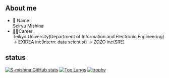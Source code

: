 ## About me
* 👦 Name:<br>
Seiryu Mishina<br>
* 👨‍🏫Career<br>
Teikyo University(Department of Information and Electronic Engineering) → EXIDEA inc(intern: data scientist) → ZOZO inc(SRE)
## status
[![S-mishina GitHub stats](https://github-readme-stats.vercel.app/api?username=S-mishina&theme=vue-dark&show_icons=true)](https://github.com/S-mishina/github-readme-stats)
[![Top Langs](https://github-readme-stats.vercel.app/api/top-langs/?username=S-mishina&theme=vue-dark&show_icons=true&layout=compact)](https://github.com/S-mishina/github-readme-stats)
[![trophy](https://github-profile-trophy.vercel.app/?username=Fuyan777&theme=onedark&title=Commit,PullRequest,Issue,Repository)](https://github.com/ryo-ma/github-profile-trophy)
